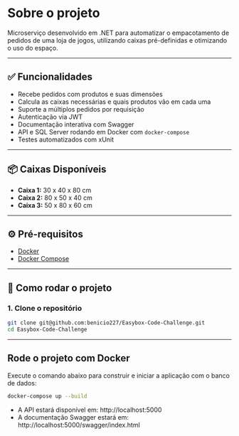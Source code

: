 # Sobre o projeto

Microserviço desenvolvido em .NET para automatizar o empacotamento de pedidos de uma loja de jogos, utilizando caixas pré-definidas e otimizando o uso do espaço.

---

## ✅ Funcionalidades

- Recebe pedidos com produtos e suas dimensões
- Calcula as caixas necessárias e quais produtos vão em cada uma
- Suporte a múltiplos pedidos por requisição
- Autenticação via JWT
- Documentação interativa com Swagger
- API e SQL Server rodando em Docker com `docker-compose`
- Testes automatizados com xUnit

---

## 📦 Caixas Disponíveis

- **Caixa 1:** 30 x 40 x 80 cm  
- **Caixa 2:** 80 x 50 x 40 cm  
- **Caixa 3:** 50 x 80 x 60 cm

---

## ⚙️ Pré-requisitos

- [Docker](https://www.docker.com/)
- [Docker Compose](https://docs.docker.com/compose/)

---

## 🚀 Como rodar o projeto

### 1. Clone o repositório

```bash
git clone git@github.com:benicio227/Easybox-Code-Challenge.git
cd Easybox-Code-Challenge
```

---

## Rode o projeto com Docker
Execute o comando abaixo para construir e iniciar a aplicação com o banco de dados:
```bash
docker-compose up --build
```
- A API estará disponível em: http://localhost:5000
- A documentação Swagger estará em: http://localhost:5000/swagger/index.html
